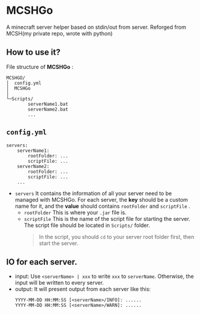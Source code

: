 # MCSHGo
A minecraft server helper based on stdin/out from server. Reforged from MCSH(my private repo, wrote with python)

## How to use it?
File structure of **MCSHGo** :
```
MCSHGO/
│  config.yml
│  MCSHGo
│
└─Scripts/
        serverName1.bat
        serverName2.bat
        ...
```

## `config.yml`
```
servers:
    serverName1:
        rootFolder: ...
        scriptFile: ...
    serverName2:
        rootFolder: ...
        scriptFile: ...
    ...
```
- `servers`
    It contains the information of all your server need to be managed with MCSHGo.
    For each server, the **key** should be a custom name for it, and the **value** should contains `rootFolder` and `scriptFile` .
    - `rootFolder`
        This is where your `.jar` file is.
    - `scriptFile`
        This is the name of the script file for starting the server.
        The script file should be located in `Scripts/` folder.
        > In the script, you should `cd` to your server root folder first, then start the server.

## IO for each server.
- input:
    Use `<serverName> | xxx` to write `xxx` to `serverName`.
    Otherwise, the input will be written to every server.
- output:
    It will present output from each server like this:
    ```
    YYYY-MM-DD HH:MM:SS [<serverName>/INFO]: ......
    YYYY-MM-DD HH:MM:SS [<serverName>/WARN]: ......
    ```
